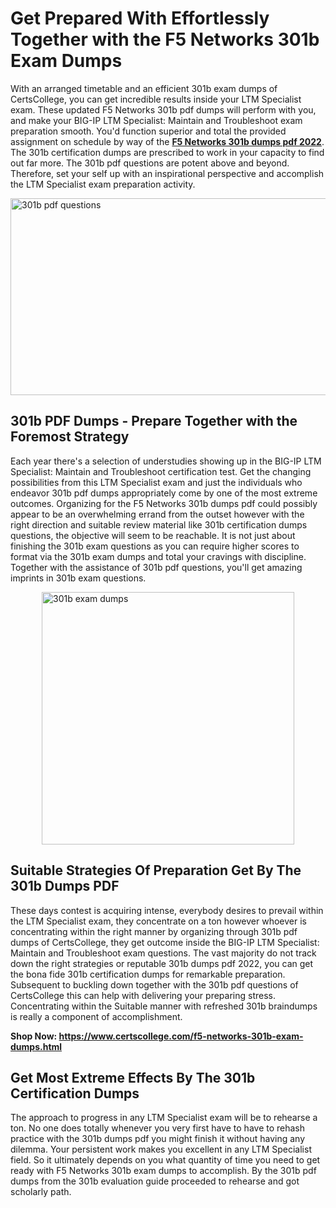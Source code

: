 <h1><strong>Get Prepared With Effortlessly Together with the F5 Networks 301b Exam Dumps&nbsp;</strong></h1>
<p><span style="font-weight: 400;">With an arranged timetable and an efficient  301b exam dumps of CertsCollege, you can get incredible results inside your LTM Specialist exam. These updated F5 Networks 301b pdf dumps will perform with you, and make your BIG-IP LTM Specialist: Maintain and Troubleshoot exam preparation smooth. You'd function superior and total the provided assignment on schedule by way of the <strong><a href="https://www.certscollege.com/f5-networks-301b-exam-dumps.html">F5 Networks 301b dumps pdf 2022</a></strong>. The 301b certification dumps are prescribed to work in your capacity to find out far more. The  301b pdf questions are potent above and beyond. Therefore, set your self up with an inspirational perspective and accomplish the LTM Specialist exam preparation activity.&nbsp;</span></p>
<p><span style="font-weight: 400;"><img style="display: block; margin-left: auto; margin-right: auto;" src="https://i.ibb.co/CPDK3ps/Yellow-and-Blue-Initiative-Blog-Banner.png" alt="301b pdf questions" width="559" height="315" /></span></p>
<h2><strong>301b PDF Dumps - Prepare Together with the Foremost Strategy</strong></h2>
<p><span style="font-weight: 400;">Each year there's a selection of understudies showing up in the BIG-IP LTM Specialist: Maintain and Troubleshoot certification test. Get the changing possibilities from this LTM Specialist exam and just the individuals who endeavor 301b pdf dumps appropriately come by one of the most extreme outcomes. Organizing for the F5 Networks 301b dumps pdf could possibly appear to be an overwhelming errand from the outset however with the right direction and suitable review material like 301b certification dumps questions, the objective will seem to be reachable. It is not just about finishing the 301b exam questions as you can require higher scores to format via the 301b exam dumps and total your cravings with discipline. Together with the assistance of 301b pdf questions, you'll get amazing imprints in 301b exam questions.</span></p>
<p><span style="font-weight: 400;"><a href="https://tinyurl.com/y6ubu2wh"><img style="display: block; margin-left: auto; margin-right: auto;" src="https://i.ibb.co/9tMrhdY/Teacher-Appreciation-Invitation.png" alt="301b exam dumps " width="404" height="404" /></a></span></p>
<h2><strong>Suitable Strategies Of Preparation Get By The 301b Dumps PDF</strong></h2>
<p><span style="font-weight: 400;">These days contest is acquiring intense, everybody desires to prevail within the LTM Specialist exam, they concentrate on a ton however whoever is concentrating within the right manner by organizing through 301b pdf dumps of CertsCollege, they get outcome inside the BIG-IP LTM Specialist: Maintain and Troubleshoot exam questions. The vast majority do not track down the right strategies or reputable 301b dumps pdf 2022, you can get the bona fide 301b certification dumps for remarkable preparation. Subsequent to buckling down together with the  301b pdf questions of CertsCollege this can help with delivering your preparing stress. Concentrating within the Suitable manner with refreshed 301b braindumps is really a component of accomplishment.</span></p>
<p><span style="font-weight: 400;"><strong>Shop Now: <a href="https://www.certscollege.com/f5-networks-301b-exam-dumps.html">https://www.certscollege.com/f5-networks-301b-exam-dumps.html</a></strong></span></p>
<h2><strong>Get Most Extreme Effects By The 301b Certification Dumps</strong></h2>
<p><span style="font-weight: 400;">The approach to progress in any LTM Specialist exam will be to rehearse a ton. No one does totally whenever you very first have to have to rehash practice with the 301b dumps pdf you might finish it without having any dilemma. Your persistent work makes you excellent in any LTM Specialist field. So it ultimately depends on you what quantity of time you need to get ready with F5 Networks 301b exam dumps to accomplish. By the 301b pdf dumps from the 301b evaluation guide proceeded to rehearse and got scholarly path.</span></p>
